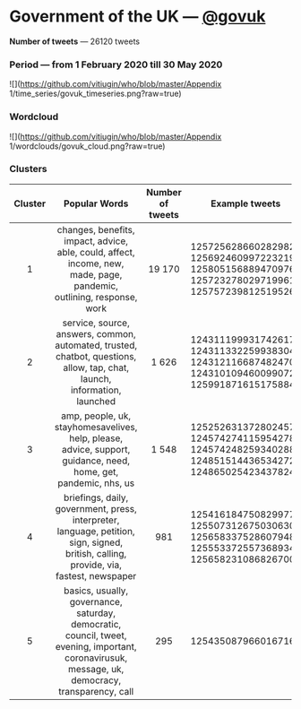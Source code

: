 # Government of the UK — [@govuk](https://twitter.com/govuk)

**Number of tweets** — 26120 tweets



### Period — from 1 February 2020 till 30 May 2020



![](https://github.com/vitiugin/who/blob/master/Appendix 1/time_series/govuk_timeseries.png?raw=true)



### Wordcloud

![](https://github.com/vitiugin/who/blob/master/Appendix 1/wordclouds/govuk_cloud.png?raw=true)



### Clusters

| **Cluster** |                      **Popular Words**                       | **Number of tweets** | **Example tweets**                                          |
| :---------: | :----------------------------------------------------------: | :------------------: | ------------------------------------------------------------ |
|      1      | changes, benefits, impact, advice, able, could, affect, income, new, made, page, pandemic, outlining, response, work |        19 170        | 1257256286602829824<br />1256924609972232192<br />1258051568894709760<br />1257232780297199616<br />1257572398125195264 |
|      2      | service, source, answers, common, automated, trusted, chatbot, questions, allow, tap, chat, launch, information, launched |        1 626         | 1243111999317426176<br />1243113322599383040<br />1243121166874824704<br />1243101094600990720<br />1259918716151758848 |
|      3      | amp, people, uk, stayhomesavelives, help, please, advice, support, guidance, need, home, get, pandemic, nhs, us |        1 548         | 1252526313728024576<br />1245742741159542784<br />1245742482593402880<br />1248515144365342720<br />1248650254234378240 |
|      4      | briefings, daily, government, press, interpreter, language, petition, sign, signed, british, calling, provide, via, fastest, newspaper |         981          | 1254161847508299776<br />1255073126750306304<br />1256583375286079488<br />1255533725573689344<br />1256582310868267008 |
|      5      | basics, usually, governance, saturday, democratic, council, tweet, evening, important, coronavirusuk, message, uk, democracy, transparency, call |         295          | 1254350879660167168 |
